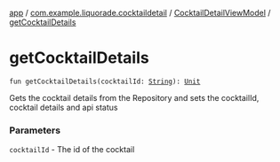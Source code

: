 [app](../../index.md) / [com.example.liquorade.cocktaildetail](../index.md) / [CocktailDetailViewModel](index.md) / [getCocktailDetails](./get-cocktail-details.md)

# getCocktailDetails

`fun getCocktailDetails(cocktailId: `[`String`](https://kotlinlang.org/api/latest/jvm/stdlib/kotlin/-string/index.html)`): `[`Unit`](https://kotlinlang.org/api/latest/jvm/stdlib/kotlin/-unit/index.html)

Gets the cocktail details from the Repository and sets the cocktailId, cocktail details and api status

### Parameters

`cocktailId` - The id of the cocktail